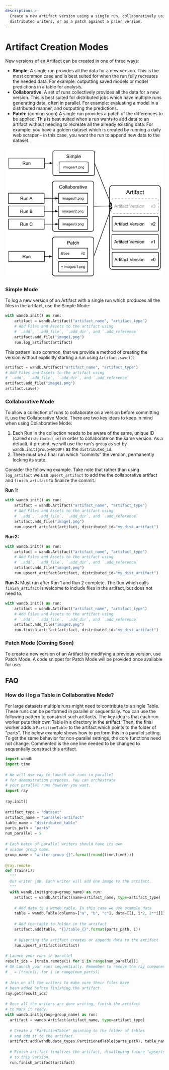 ```yaml
---
description: >-
  Create a new artifact version using a single run, collaboratively using
  distributed writers, or as a patch against a prior version.
---
```


# Artifact Creation Modes

New versions of an Artifact can be created in one of three ways:

* **Simple**: A single run provides all the data for a new version. This is the most common case and is best suited for when the run fully recreates the needed data. For example: outputting saved models or model predictions in a table for analysis.
* **Collaborative**: A set of runs collectively provides all the data for a new version. This is best suited for distributed jobs which have multiple runs generating data, often in parallel. For example: evaluating a model in a distributed manner, and outputting the predictions.
* **Patch:** (coming soon) A single run provides a patch of the differences to be applied. This is best suited when a run wants to add data to an artifact without needing to recreate all the already existing data. For example: you have a golden dataset which is created by running a daily web scraper - in this case, you want the run to append new data to the dataset.

![](<../../.gitbook/assets/Artifact Version Types (2).png>)

### Simple Mode

To log a new version of an Artifact with a single run which produces all the files in the artifact, use the Simple Mode:

```python
with wandb.init() as run:
	artifact = wandb.Artifact("artifact_name", "artifact_type")
	# Add Files and Assets to the artifact using 
	# `.add`, `.add_file`, `.add_dir`, and `.add_reference`
	artifact.add_file("image1.png")
	run.log_artifact(artifact)
```

This pattern is so common, that we provide a method of creating the version without explicitly starting a run using `Artifact.save()`:

```python
artifact = wandb.Artifact("artifact_name", "artifact_type")
# Add Files and Assets to the artifact using 
# `.add`, `.add_file`, `.add_dir`, and `.add_reference`
artifact.add_file("image1.png")
artifact.save()
```

### Collaborative Mode

To allow a collection of runs to collaborate on a version before committing it, use the Collaborative Mode. There are two key ideas to keep in mind when using Collaborative Mode:

1. Each Run in the collection needs to be aware of the same, unique ID (called `distributed_id`) in order to collaborate on the same version. As a default, if present, we will use the run's `group` as set by `wandb.init(group=GROUP)` as the `distributed_id`.
2. There must be a final run which "commits" the version, permanently locking its state.

Consider the following example. Take note that rather than using `log_artifact` we use `upsert_artifact` to add the the collaborative artifact and `finish_artifact` to finalize the commit.:

**Run 1:**

```python
with wandb.init() as run:
	artifact = wandb.Artifact("artifact_name", "artifact_type")
	# Add Files and Assets to the artifact using 
	# `.add`, `.add_file`, `.add_dir`, and `.add_reference`
	artifact.add_file("image1.png")
	run.upsert_artifact(artifact, distributed_id="my_dist_artifact")
```

**Run 2:**

```python
with wandb.init() as run:
	artifact = wandb.Artifact("artifact_name", "artifact_type")
	# Add Files and Assets to the artifact using 
	# `.add`, `.add_file`, `.add_dir`, and `.add_reference`
	artifact.add_file("image2.png")
	run.upsert_artifact(artifact, distributed_id="my_dist_artifact")
```

**Run 3:** Must run after Run 1 and Run 2 complete. The Run which calls `finish_artifact` is welcome to include files in the artifact, but does not need to.

```python
with wandb.init() as run:
	artifact = wandb.Artifact("artifact_name", "artifact_type")
	# Add Files and Assets to the artifact using 
	# `.add`, `.add_file`, `.add_dir`, and `.add_reference`
	artifact.add_file("image3.png")
	run.finish_artifact(artifact, distributed_id="my_dist_artifact")
```

### Patch Mode (Coming Soon)

To create a new version of an Artifact by modifying a previous version, use Patch Mode. A code snippet for Patch Mode will be provided once available for use.

## FAQ

### How do I log a Table in Collaborative Mode?

For large datasets multiple runs might need to contribute to a single Table. These runs can be performed in parallel or sequentially. You can use the following pattern to construct such artifacts. The key idea is that each run worker puts their own Table in a directory in the artifact. Then, the final worker adds a `PartitionTable` to the artifact which points to the folder of "parts". The below example shows how to perform this in a parallel setting. To get the same behavior for non-parallel settings, the core functions need not change. Commented is the one line needed to be changed to sequentially construct this artifact.

```python
import wandb
import time

# We will use ray to launch our runs in parallel
# for demonstration purposes. You can orchestrate
# your parallel runs however you want.
import ray

ray.init()

artifact_type = "dataset"
artifact_name = "parallel-artifact"
table_name = "distributed_table"
parts_path = "parts"
num_parallel = 5

# Each batch of parallel writers should have its own
# unique group name.
group_name = "writer-group-{}".format(round(time.time()))

@ray.remote
def train(i):
  """
  Our writer job. Each writer will add one image to the artifact.
  """
  with wandb.init(group=group_name) as run:
    artifact = wandb.Artifact(name=artifact_name, type=artifact_type)
    
    # Add data to a wandb table. In this case we use example data
    table = wandb.Table(columns=["a", "b", "c"], data=[[i, i*2, 2**i]])
    
    # Add the table to folder in the artifact
    artifact.add(table, "{}/table_{}".format(parts_path, i))
    
    # Upserting the artifact creates or appends data to the artifact
    run.upsert_artifact(artifact)
  
# Launch your runs in parallel
result_ids = [train.remote(i) for i in range(num_parallel)]
# OR Launch your runs sequentially. Remember to remove the ray components if you do so
# _ = [train(i) for i in range(num_parts)]

# Join on all the writers to make sure their files have
# been added before finishing the artifact. 
ray.get(result_ids)

# Once all the writers are done writing, finish the artifact
# to mark it ready.
with wandb.init(group=group_name) as run:
  artifact = wandb.Artifact(artifact_name, type=artifact_type)
  
  # Create a "PartitionTable" pointing to the folder of tables
  # and add it to the artifact.
  artifact.add(wandb.data_types.PartitionedTable(parts_path), table_name)
  
  # Finish artifact finalizes the artifact, disallowing future "upserts"
  # to this version.
  run.finish_artifact(artifact)
```
